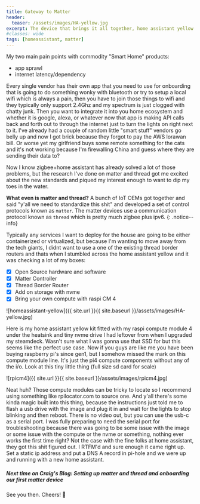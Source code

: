 ```yaml
---
title: Gateway to Matter
header:
  teaser: /assets/images/HA-yellow.jpg
excerpt: The device that brings it all together, home assistant yellow
#classes: wide
tags: [homeassistant, matter]
---
```


My two main pain points with commodity "Smart Home" products: 
- app sprawl
- internet latency/dependency

Every single vendor has their own app that you need to use for onboarding that is going to do something wonky with bluetooth or try to setup a local wifi which is always a pain, then you have to join those things to wifi and they typically only support 2.4Ghz and my spectrum is just clogged with chatty junk.  Then you want to integrate it into you home ecosystem and whether it is google, alexa, or whatever now that app is making API calls back and forth out to through the internet just to turn the lights on right next to it.  I've already had a couple of random little "smart stuff" vendors go belly up and now I got brick because they forgot to pay the AWS lorawan bill.  Or worse yet my girlfriend buys some remote something for the cats and it's not working because I'm firewalling China and guess where they are sending their data to?  

Now I know zigbee+home assistant has already solved a lot of those problems, but the research I've done on matter and thread got me excited about the new standards and piqued my interest enough to want to dip my toes in the water.  

**What even is matter and thread?** A bunch of IoT OEMs got together and said "y'all we need to standardize this shit" and developed a set of control protocols known as `matter`.  The matter devices use a communication protocol known as `thread` which is pretty much zigbee plus ipv6.
{: .notice--info}

Typically any services I want to deploy for the house are going to be either containerized or virtualized, but because I'm wanting to move away from the tech giants, I didnt want to use a one of the existing thread border routers and thats when I stumbled across the home assistant yellow and it was checking a lot of my boxes: 

- [x] Open Source hardware and software
- [x] Matter Controller
- [x] Thread Border Router
- [x] Add on storage with nvme
- [x] Bring your own compute with raspi CM 4

![homeassistant-yellow]({{ site.url }}{{ site.baseurl }}/assets/images/HA-yellow.jpg)  
  

Here is my home assistant yellow kit fitted with my raspi compute module 4 under the heatsink and tiny nvme drive I had leftover from when I upgraded my steamdeck.  Wasn't sure what I was gonna use that SSD for but this seems like the perfect use case.  Now if you guys are like me you have been buying raspberry pi's since gen1, but I somehow missed the mark on this compute module line.  It's just the pi4 compute components without any of the i/o.  Look at this tiny little thing (full size sd card for scale)

![rpicm4]({{ site.url }}{{ site.baseurl }}/assets/images/rpicm4.jpg)

Neat huh? Those compute modules can be tricky to locate so I recommend using something like rpilocator.com to source one. And y'all there's some kinda magic built into this thing, because the instructions just told me to flash a usb drive with the image and plug it in and wait for the lights to stop blinking and then reboot.  There is no video out, but you can use the usb-c as a serial port.  I was fully preparing to need the serial port for troubleshooting because there was going to be some issue with the image or some issue with the compute or the nvme or something, nothing ever works the first time right?  Not the case with the fine folks at home assistant, they got this shit figured out.  I RTFM'd and sure enough it came right up.  Set a static ip address and put a DNS A record in pi-hole and we were up and running with a new home assistant.  
  
##### ***Next time on Craig's Blog***:  Setting up matter and thread and onboarding our first matter device
See you then. Cheers! 🍻

